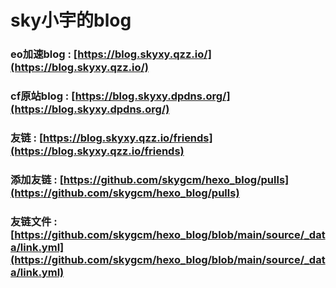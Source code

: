 # sky小宇的blog

### eo加速blog : [https://blog.skyxy.qzz.io/](https://blog.skyxy.qzz.io/)
### cf原站blog : [https://blog.skyxy.dpdns.org/](https://blog.skyxy.dpdns.org/)
### 友链 : [https://blog.skyxy.qzz.io/friends](https://blog.skyxy.qzz.io/friends)

### 添加友链 : [https://github.com/skygcm/hexo_blog/pulls](https://github.com/skygcm/hexo_blog/pulls)
### 友链文件 : [https://github.com/skygcm/hexo_blog/blob/main/source/_data/link.yml](https://github.com/skygcm/hexo_blog/blob/main/source/_data/link.yml)
